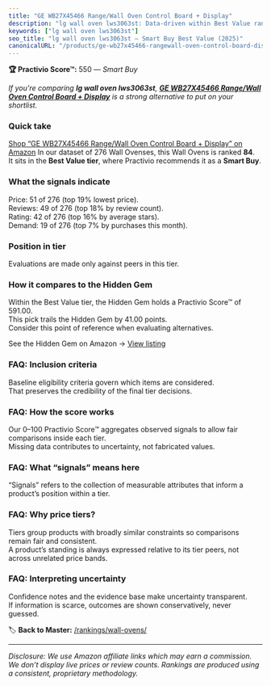```yaml
---
title: "GE WB27X45466 Range/Wall Oven Control Board + Display"
description: "lg wall oven lws3063st: Data-driven within Best Value ranking using the Practivio Score™. Positioned by quality, value, demand, findability, momentum."
keywords: ["lg wall oven lws3063st"]
seo_title: "lg wall oven lws3063st — Smart Buy Best Value (2025)"
canonicalURL: "/products/ge-wb27x45466-rangewall-oven-control-board-display-B0D38755ML/"
---
```


**🏆 Practivio Score™:** 550 — _Smart Buy_


*If you're comparing **lg wall oven lws3063st**, **[GE WB27X45466 Range/Wall Oven Control Board + Display](https://www.amazon.com/dp/B0D38755ML?tag=practivio-20)** is a strong alternative to put on your shortlist.*
### Quick take
[Shop “GE WB27X45466 Range/Wall Oven Control Board + Display” on Amazon](https://www.amazon.com/dp/B0D38755ML?tag=practivio-20)
In our dataset of 276 Wall Ovenses, this Wall Ovens is ranked **84**.  
It sits in the **Best Value tier**, where Practivio recommends it as a **Smart Buy**.

### What the signals indicate
Price: 51 of 276 (top 19% lowest price).  
Reviews: 49 of 276 (top 18% by review count).  
Rating: 42 of 276 (top 16% by average stars).  
Demand: 19 of 276 (top 7% by purchases this month).

### Position in tier
Evaluations are made only against peers in this tier.

### How it compares to the Hidden Gem
Within the Best Value tier, the Hidden Gem holds a Practivio Score™ of 591.00.  
This pick trails the Hidden Gem by 41.00 points.  
Consider this point of reference when evaluating alternatives.  

See the Hidden Gem on Amazon → [View listing](https://www.amazon.com/dp/B0D1CXL52G?tag=practivio-20)

### FAQ: Inclusion criteria
Baseline eligibility criteria govern which items are considered.  
That preserves the credibility of the final tier decisions.

### FAQ: How the score works
Our 0–100 Practivio Score™ aggregates observed signals to allow fair comparisons inside each tier.  
Missing data contributes to uncertainty, not fabricated values.

### FAQ: What “signals” means here
“Signals” refers to the collection of measurable attributes that inform a product’s position within a tier.

### FAQ: Why price tiers?
Tiers group products with broadly similar constraints so comparisons remain fair and consistent.  
A product’s standing is always expressed relative to its tier peers, not across unrelated price bands.

### FAQ: Interpreting uncertainty
Confidence notes and the evidence base make uncertainty transparent.  
If information is scarce, outcomes are shown conservatively, never guessed.


🏷️ **Back to Master:** [/rankings/wall-ovens/](/rankings/wall-ovens/)

---
_Disclosure: We use Amazon affiliate links which may earn a commission. We don’t display live prices or review counts. Rankings are produced using a consistent, proprietary methodology._
